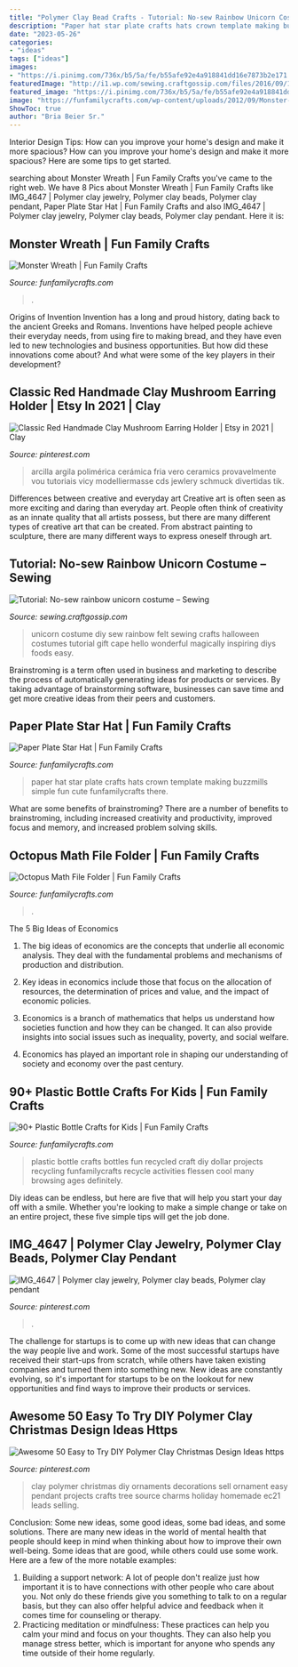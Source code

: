 ```yaml
---
title: "Polymer Clay Bead Crafts - Tutorial: No-sew Rainbow Unicorn Costume – Sewing"
description: "Paper hat star plate crafts hats crown template making buzzmills simple fun cute funfamilycrafts there"
date: "2023-05-26"
categories:
- "ideas"
tags: ["ideas"]
images:
- "https://i.pinimg.com/736x/b5/5a/fe/b55afe92e4a918841dd16e7873b2e171.jpg"
featuredImage: "http://i1.wp.com/sewing.craftgossip.com/files/2016/09/18-diy-felt-no-sew-unicorn-costume-kids.jpg?fit=600%2C986"
featured_image: "https://i.pinimg.com/736x/b5/5a/fe/b55afe92e4a918841dd16e7873b2e171.jpg"
image: "https://funfamilycrafts.com/wp-content/uploads/2012/09/Monster-Wreath.jpg"
ShowToc: true
author: "Bria Beier Sr."
---
```



Interior Design Tips: How can you improve your home's design and make it more spacious?
How can you improve your home's design and make it more spacious? Here are some tips to get started.

	

		
searching about Monster Wreath | Fun Family Crafts you've came to the right web. We have 8 Pics about Monster Wreath | Fun Family Crafts like IMG_4647 | Polymer clay jewelry, Polymer clay beads, Polymer clay pendant, Paper Plate Star Hat | Fun Family Crafts and also IMG_4647 | Polymer clay jewelry, Polymer clay beads, Polymer clay pendant. Here it is:
		
    
## Monster Wreath | Fun Family Crafts

<img loading=lazy src="https://funfamilycrafts.com/wp-content/uploads/2012/09/Monster-Wreath.jpg" onerror="this.onerror=null;this.src='https://tse4.mm.bing.net/th?id=OIP.-H9-Usl0zrK0LezUxwadDQHaLH&amp;pid=15.1';" alt="Monster Wreath | Fun Family Crafts">

_Source: funfamilycrafts.com_

>. 

	

Origins of Invention
Invention has a long and proud history, dating back to the ancient Greeks and Romans. Inventions have helped people achieve their everyday needs, from using fire to making bread, and they have even led to new technologies and business opportunities. But how did these innovations come about? And what were some of the key players in their development?

    
## Classic Red Handmade Clay Mushroom Earring Holder | Etsy In 2021 | Clay

<img loading=lazy src="https://i.pinimg.com/736x/b5/5a/fe/b55afe92e4a918841dd16e7873b2e171.jpg" onerror="this.onerror=null;this.src='https://tse4.mm.bing.net/th?id=OIP.sAcCYCQRDFsu2sk0GHL__gHaJ4&amp;pid=15.1';" alt="Classic Red Handmade Clay Mushroom Earring Holder | Etsy in 2021 | Clay">

_Source: pinterest.com_

>arcilla argila polimérica cerámica fria vero ceramics provavelmente vou tutoriais vicy modelliermasse cds jewlery schmuck divertidas tik. 

	

Differences between creative and everyday art
Creative art is often seen as more exciting and daring than everyday art. People often think of creativity as an innate quality that all artists possess, but there are many different types of creative art that can be created. From abstract painting to sculpture, there are many different ways to express oneself through art.

    
## Tutorial: No-sew Rainbow Unicorn Costume – Sewing

<img loading=lazy src="http://i1.wp.com/sewing.craftgossip.com/files/2016/09/18-diy-felt-no-sew-unicorn-costume-kids.jpg?fit=600%2C986" onerror="this.onerror=null;this.src='https://tse2.mm.bing.net/th?id=OIP.Bf2rI2_jUgGAb3uPISMYaQHaMK&amp;pid=15.1';" alt="Tutorial: No-sew rainbow unicorn costume – Sewing">

_Source: sewing.craftgossip.com_

>unicorn costume diy sew rainbow felt sewing crafts halloween costumes tutorial gift cape hello wonderful magically inspiring diys foods easy. 

	

Brainstroming is a term often used in business and marketing to describe the process of automatically generating ideas for products or services. By taking advantage of brainstorming software, businesses can save time and get more creative ideas from their peers and customers.

    
## Paper Plate Star Hat | Fun Family Crafts

<img loading=lazy src="https://funfamilycrafts.com/wp-content/uploads/2013/03/IMG_9251.jpg" onerror="this.onerror=null;this.src='https://tse2.mm.bing.net/th?id=OIP.9TJC0xmW0FsG_VsM7aX8vQHaE6&amp;pid=15.1';" alt="Paper Plate Star Hat | Fun Family Crafts">

_Source: funfamilycrafts.com_

>paper hat star plate crafts hats crown template making buzzmills simple fun cute funfamilycrafts there. 

	

What are some benefits of brainstroming?
There are a number of benefits to brainstroming, including increased creativity and productivity, improved focus and memory, and increased problem solving skills.

    
## Octopus Math File Folder | Fun Family Crafts

<img loading=lazy src="https://funfamilycrafts.com/wp-content/uploads/2012/06/octopus-math-1.jpg" onerror="this.onerror=null;this.src='https://tse1.mm.bing.net/th?id=OIP.4JP4wo8oQZNk7Hd3UpWPJQHaLG&amp;pid=15.1';" alt="Octopus Math File Folder | Fun Family Crafts">

_Source: funfamilycrafts.com_

>. 

	

The 5 Big Ideas of Economics
1. The big ideas of economics are the concepts that underlie all economic analysis. They deal with the fundamental problems and mechanisms of production and distribution.
2. Key ideas in economics include those that focus on the allocation of resources, the determination of prices and value, and the impact of economic policies.

3. Economics is a branch of mathematics that helps us understand how societies function and how they can be changed. It can also provide insights into social issues such as inequality, poverty, and social welfare.

4. Economics has played an important role in shaping our understanding of society and economy over the past century.

    
## 90+ Plastic Bottle Crafts For Kids | Fun Family Crafts

<img loading=lazy src="http://funfamilycrafts.com/wp-content/uploads/2014/08/plastic-bottle-crafts.jpg" onerror="this.onerror=null;this.src='https://tse3.mm.bing.net/th?id=OIP.skR_ywco0dpYs0PQR73qtQHaK4&amp;pid=15.1';" alt="90+ Plastic Bottle Crafts for Kids | Fun Family Crafts">

_Source: funfamilycrafts.com_

>plastic bottle crafts bottles fun recycled craft diy dollar projects recycling funfamilycrafts recycle activities flessen cool many browsing ages definitely. 

	

Diy ideas can be endless, but here are five that will help you start your day off with a smile. Whether you're looking to make a simple change or take on an entire project, these five simple tips will get the job done.

    
## IMG_4647 | Polymer Clay Jewelry, Polymer Clay Beads, Polymer Clay Pendant

<img loading=lazy src="https://i.pinimg.com/736x/91/f5/a7/91f5a77c751e1509cb09dfd0b740ef70.jpg" onerror="this.onerror=null;this.src='https://tse1.mm.bing.net/th?id=OIP.BNG56QqPkpSIB48zXCeUtAHaJ3&amp;pid=15.1';" alt="IMG_4647 | Polymer clay jewelry, Polymer clay beads, Polymer clay pendant">

_Source: pinterest.com_

>. 

	

The challenge for startups is to come up with new ideas that can change the way people live and work. Some of the most successful startups have received their start-ups from scratch, while others have taken existing companies and turned them into something new. New ideas are constantly evolving, so it's important for startups to be on the lookout for new opportunities and find ways to improve their products or services.

    
## Awesome 50 Easy To Try DIY Polymer Clay Christmas Design Ideas Https

<img loading=lazy src="https://i.pinimg.com/736x/f6/ec/63/f6ec63deb71317b5a9bb207234c50fe8.jpg" onerror="this.onerror=null;this.src='https://tse1.mm.bing.net/th?id=OIP.G4hOXuapv9De8xGsssWM2gHaFj&amp;pid=15.1';" alt="Awesome 50 Easy to Try DIY Polymer Clay Christmas Design Ideas https">

_Source: pinterest.com_

>clay polymer christmas diy ornaments decorations sell ornament easy pendant projects crafts tree source charms holiday homemade ec21 leads selling. 

	

Conclusion: Some new ideas, some good ideas, some bad ideas, and some solutions.
There are many new ideas in the world of mental health that people should keep in mind when thinking about how to improve their own well-being. Some ideas that are good, while others could use some work. Here are a few of the more notable examples: 
1) Building a support network: A lot of people don't realize just how important it is to have connections with other people who care about you. Not only do these friends give you something to talk to on a regular basis, but they can also offer helpful advice and feedback when it comes time for counseling or therapy. 
2) Practicing meditation or mindfulness: These practices can help you calm your mind and focus on your thoughts. They can also help you manage stress better, which is important for anyone who spends any time outside of their home regularly.

